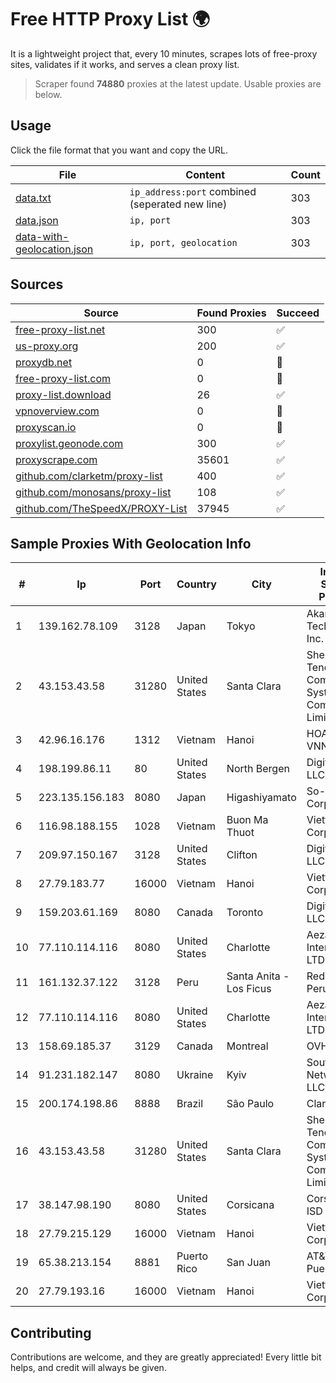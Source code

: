 
# Free HTTP Proxy List 🌍

It is a lightweight project that, every 10 minutes, scrapes lots of free-proxy sites, validates if it works, and serves a clean proxy list.


> Scraper found **74880** proxies at the latest update. Usable proxies are below.

## Usage

Click the file format that you want and copy the URL.


|File|Content|Count|
|----|-------|-----|
|[data.txt](https://raw.githubusercontent.com/themiralay/Proxy-List-World/master/data.txt)|`ip_address:port` combined (seperated new line)|303|
|[data.json](https://raw.githubusercontent.com/themiralay/Proxy-List-World/master/data.json)|`ip, port`|303|
|[data-with-geolocation.json](https://raw.githubusercontent.com/themiralay/Proxy-List-World/master/data-with-geolocation.json)|`ip, port, geolocation`|303|

## Sources

|Source|Found Proxies|Succeed|
|------|-------------|-------|
|[free-proxy-list.net](https://free-proxy-list.net)|300|✅|
|[us-proxy.org](https://www.us-proxy.org)|200|✅|
|[proxydb.net](http://proxydb.net)|0|🚫|
|[free-proxy-list.com](https://free-proxy-list.com/?page=&port=&type%5B%5D=http&type%5B%5D=https&up_time=0&search=Search)|0|🚫|
|[proxy-list.download](https://www.proxy-list.download/HTTP)|26|✅|
|[vpnoverview.com](https://vpnoverview.com/privacy/anonymous-browsing/free-proxy-servers)|0|🚫|
|[proxyscan.io](https://www.proxyscan.io)|0|🚫|
|[proxylist.geonode.com](https://proxylist.geonode.com/api/proxy-list?limit=300&page=1&sort_by=lastChecked&sort_type=desc&protocols=http,https)|300|✅|
|[proxyscrape.com](https://api.proxyscrape.com/v2/?request=displayproxies&protocol=http&timeout=10000&country=all&ssl=all&anonymity=all)|35601|✅|
|[github.com/clarketm/proxy-list](https://raw.githubusercontent.com/clarketm/proxy-list/master/proxy-list-raw.txt)|400|✅|
|[github.com/monosans/proxy-list](https://raw.githubusercontent.com/monosans/proxy-list/main/proxies/http.txt)|108|✅|
|[github.com/TheSpeedX/PROXY-List](https://raw.githubusercontent.com/TheSpeedX/PROXY-List/master/http.txt)|37945|✅|


## Sample Proxies With Geolocation Info

|#|Ip|Port|Country|City|Internet Service Provider|
|-|--|----|-------|----|-------------------------|
|1|139.162.78.109|3128|Japan|Tokyo|Akamai Technologies, Inc.|
|2|43.153.43.58|31280|United States|Santa Clara|Shenzhen Tencent Computer Systems Company Limited|
|3|42.96.16.176|1312|Vietnam|Hanoi|HOALAC-VNNIC|
|4|198.199.86.11|80|United States|North Bergen|DigitalOcean, LLC|
|5|223.135.156.183|8080|Japan|Higashiyamato|So-net Corporation|
|6|116.98.188.155|1028|Vietnam|Buon Ma Thuot|Viettel Corporation|
|7|209.97.150.167|3128|United States|Clifton|DigitalOcean, LLC|
|8|27.79.183.77|16000|Vietnam|Hanoi|Viettel Corporation|
|9|159.203.61.169|8080|Canada|Toronto|DigitalOcean, LLC|
|10|77.110.114.116|8080|United States|Charlotte|Aeza International LTD|
|11|161.132.37.122|3128|Peru|Santa Anita - Los Ficus|Red Cientifica Peruana|
|12|77.110.114.116|8080|United States|Charlotte|Aeza International LTD|
|13|158.69.185.37|3129|Canada|Montreal|OVH SAS|
|14|91.231.182.147|8080|Ukraine|Kyiv|South Park Networks LLC|
|15|200.174.198.86|8888|Brazil|São Paulo|Claro S.A|
|16|43.153.43.58|31280|United States|Santa Clara|Shenzhen Tencent Computer Systems Company Limited|
|17|38.147.98.190|8080|United States|Corsicana|Corsicana ISD|
|18|27.79.215.129|16000|Vietnam|Hanoi|Viettel Corporation|
|19|65.38.213.154|8881|Puerto Rico|San Juan|AT&T Mobility Puerto Rico|
|20|27.79.193.16|16000|Vietnam|Hanoi|Viettel Corporation|



## Contributing

Contributions are welcome, and they are greatly appreciated! Every
little bit helps, and credit will always be given.

